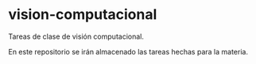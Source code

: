 # vision-computacional
Tareas de clase de visión computacional.

En este repositorio se irán almacenado las tareas hechas para la materia.